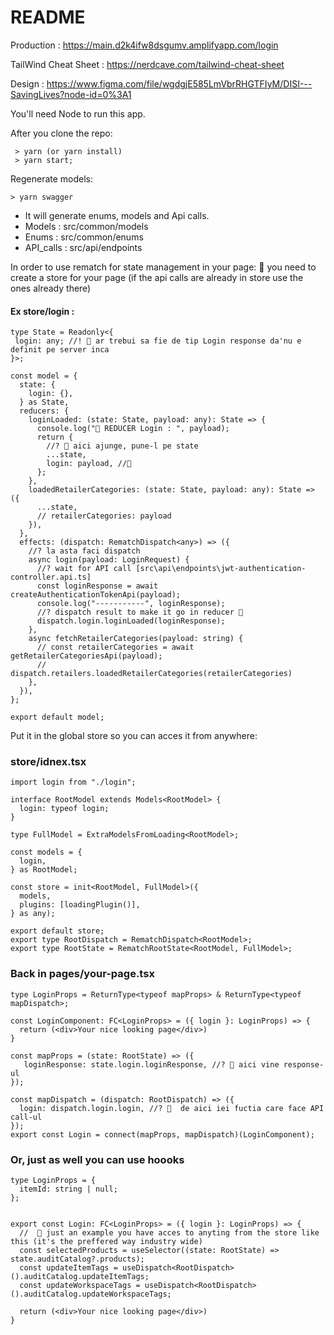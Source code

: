 # README #

Production : https://main.d2k4ifw8dsgumv.amplifyapp.com/login

TailWind Cheat Sheet : https://nerdcave.com/tailwind-cheat-sheet

Design : https://www.figma.com/file/wgdgjE585LmVbrRHGTFIyM/DISI---SavingLives?node-id=0%3A1

You'll need Node to run this app.

After you clone the repo:
```
 > yarn (or yarn install)
 > yarn start;
```
Regenerate models: 
```
> yarn swagger
```
- It will generate enums, models and Api calls.
- Models : src/common/models
- Enums : src/common/enums
- API_calls : src/api/endpoints
 
 In order to use rematch for state management in your page:
    🍎 you need to create a store for your page (if the api calls are already in store use the ones already there)
#### Ex store/login : 
```
type State = Readonly<{
 login: any; //! 🤖 ar trebui sa fie de tip Login response da'nu e definit pe server inca
}>;
        
const model = {
  state: {
    login: {},
  } as State,
  reducers: {
    loginLoaded: (state: State, payload: any): State => {
      console.log("📅 REDUCER Login : ", payload);
      return {
        //? 🍎 aici ajunge, pune-l pe state
        ...state,
        login: payload, //🍏
      };
    },
    loadedRetailerCategories: (state: State, payload: any): State => ({
      ...state,
      // retailerCategories: payload
    }),
  },
  effects: (dispatch: RematchDispatch<any>) => ({
    //? la asta faci dispatch
    async login(payload: LoginRequest) {
      //? wait for API call [src\api\endpoints\jwt-authentication-controller.api.ts]
      const loginResponse = await createAuthenticationTokenApi(payload);
      console.log("-----------", loginResponse);
      //? dispatch result to make it go in reducer 🍎
      dispatch.login.loginLoaded(loginResponse);
    },
    async fetchRetailerCategories(payload: string) {
      // const retailerCategories = await getRetailerCategoriesApi(payload);
      // dispatch.retailers.loadedRetailerCategories(retailerCategories)
    },
  }),
};

export default model;
```

Put it in the global store so you can acces it from anywhere:
### store/idnex.tsx

```
import login from "./login";

interface RootModel extends Models<RootModel> {
  login: typeof login;
}

type FullModel = ExtraModelsFromLoading<RootModel>;

const models = {
  login,
} as RootModel;

const store = init<RootModel, FullModel>({
  models,
  plugins: [loadingPlugin()],
} as any);

export default store;
export type RootDispatch = RematchDispatch<RootModel>;
export type RootState = RematchRootState<RootModel, FullModel>;
```

### Back in pages/your-page.tsx
```
type LoginProps = ReturnType<typeof mapProps> & ReturnType<typeof mapDispatch>;

const LoginComponent: FC<LoginProps> = ({ login }: LoginProps) => {
  return (<div>Your nice looking page</div>)
}

const mapProps = (state: RootState) => ({
   loginResponse: state.login.loginResponse, //? 🍏 aici vine response-ul
});

const mapDispatch = (dispatch: RootDispatch) => ({
  login: dispatch.login.login, //? 🍎  de aici iei fuctia care face API call-ul
});
export const Login = connect(mapProps, mapDispatch)(LoginComponent);
```

### Or, just as well you can use hoooks


```
type LoginProps = {
  itemId: string | null;
};


export const Login: FC<LoginProps> = ({ login }: LoginProps) => {
  //  🍎 just an example you have acces to anyting from the store like this (it's the preffered way industry wide)
  const selectedProducts = useSelector((state: RootState) => state.auditCatalog?.products);
  const updateItemTags = useDispatch<RootDispatch>().auditCatalog.updateItemTags;
  const updateWorkspaceTags = useDispatch<RootDispatch>().auditCatalog.updateWorkspaceTags;

  return (<div>Your nice looking page</div>)
}

```


        
      
